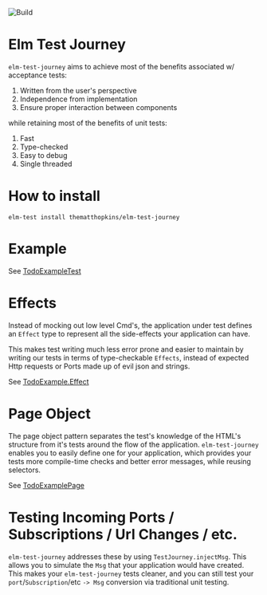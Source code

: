 ![Build](https://github.com/thematthopkins/elm-test-journey/workflows/Elm%20Actions/badge.svg)

# Elm Test Journey #

`elm-test-journey` aims to achieve most of the benefits associated w/ acceptance tests:
1. Written from the user's perspective
2. Independence from implementation
3. Ensure proper interaction between components

while retaining most of the benefits of unit tests:
1. Fast
2. Type-checked
3. Easy to debug
4. Single threaded

# How to install #
```elm-test install thematthopkins/elm-test-journey```

# Example #

See [TodoExampleTest](examples/tests/TodoExampleTest.elm)


# Effects #

Instead of mocking out low level Cmd's, the application under test defines an `Effect` type to represent all the side-effects your application can have.

This makes test writing much less error prone and easier to maintain by writing our tests in terms of type-checkable `Effects`, instead of expected Http requests or Ports made up of evil json and strings.

See [TodoExample.Effect](examples/src/TodoExample.elm)


# Page Object #

The page object pattern separates the test's knowledge of the HTML's structure from it's tests around the flow of the application.  `elm-test-journey` enables you to easily define one for your application, which provides your tests more compile-time checks and better error messages, while reusing selectors.


See [TodoExamplePage](examples/tests/TodoExamplePage.elm)

# Testing Incoming Ports / Subscriptions / Url Changes / etc. #

`elm-test-journey` addresses these by using `TestJourney.injectMsg`.  This allows you to simulate the `Msg` that your application would have created.  This makes your `elm-test-journey` tests cleaner, and you can still test your `port`/`Subscription`/etc `-> Msg` conversion via traditional unit testing.
